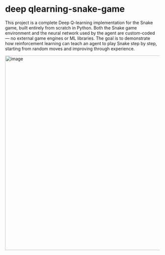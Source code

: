 # deep qlearning-snake-game
This project is a complete Deep  Q-learning implementation for the Snake game, built entirely from scratch in Python. Both the Snake game environment and the neural network used by the agent are custom-coded — no external game engines or ML libraries. The goal is to demonstrate how reinforcement learning can teach an agent to play Snake step by step, starting from random moves and improving through experience.

<img width="608" height="635" alt="image" src="https://github.com/user-attachments/assets/57755680-7664-4717-a959-a9f8fa88a861" />
